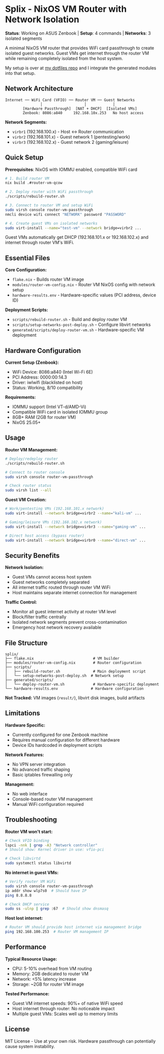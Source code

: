 # Splix - NixOS VM Router with Network Isolation

**Status**: Working on ASUS Zenbook | **Setup**: 4 commands | **Networks**: 3 isolated segments

A minimal NixOS VM router that provides WiFi card passthrough to create isolated guest networks. Guest VMs get internet through the router VM while remaining completely isolated from the host system.

My setup is over at [my dotfiles repo](https://github.com/borttappat/dotfiles) and I integrate the generated modules into that setup. 


## Network Architecture

```
Internet ── WiFi Card (VFIO) ── Router VM ── Guest Networks
                │                   │            │
        [Hardware Passthrough]  [NAT + DHCP]  [Isolated VMs]
        Zenbook: 8086:a840     192.168.10x.253   No host access
```

**Network Segments:**
- `virbr1` (192.168.100.x) - Host ↔ Router communication
- `virbr2` (192.168.101.x) - Guest network 1 (pentesting/work)  
- `virbr3` (192.168.102.x) - Guest network 2 (gaming/leisure)

## Quick Setup

**Prerequisites**: NixOS with IOMMU enabled, compatible WiFi card

```bash
# 1. Build router VM
nix build .#router-vm-qcow

# 2. Deploy router with WiFi passthrough  
./scripts/rebuild-router.sh

# 3. Connect to router VM and setup WiFi
sudo virsh console router-vm-passthrough
nmcli device wifi connect "NETWORK" password "PASSWORD"

# 4. Create guest VMs on isolated networks
sudo virt-install --name="test-vm" --network bridge=virbr2 ...
```

Guest VMs automatically get DHCP (192.168.101.x or 192.168.102.x) and internet through router VM's WiFi.

## Essential Files

**Core Configuration:**
- `flake.nix` - Builds router VM image
- `modules/router-vm-config.nix` - Router VM NixOS config with network setup
- `hardware-results.env` - Hardware-specific values (PCI address, device ID)

**Deployment Scripts:**
- `scripts/rebuild-router.sh` - Build and deploy router VM
- `scripts/setup-networks-post-deploy.sh` - Configure libvirt networks
- `generated/scripts/deploy-router-vm.sh` - Hardware-specific VM deployment

## Hardware Configuration

**Current Setup (Zenbook):**
- WiFi Device: 8086:a840 (Intel Wi-Fi 6E)
- PCI Address: 0000:00:14.3
- Driver: iwlwifi (blacklisted on host)
- Status: Working, 8/10 compatibility

**Requirements:**
- IOMMU support (Intel VT-d/AMD-Vi)
- Compatible WiFi card in isolated IOMMU group
- 8GB+ RAM (2GB for router VM)
- NixOS 25.05+

## Usage

**Router VM Management:**
```bash
# Deploy/redeploy router
./scripts/rebuild-router.sh

# Connect to router console
sudo virsh console router-vm-passthrough

# Check router status
sudo virsh list --all
```

**Guest VM Creation:**
```bash
# Work/pentesting VMs (192.168.101.x network)
sudo virt-install --network bridge=virbr2 --name="kali-vm" ...

# Gaming/leisure VMs (192.168.102.x network)  
sudo virt-install --network bridge=virbr3 --name="gaming-vm" ...

# Direct host access (bypass router)
sudo virt-install --network bridge=virbr0 --name="direct-vm" ...
```

## Security Benefits

**Network Isolation:**
- Guest VMs cannot access host system
- Guest networks completely separated
- All internet traffic routed through router VM WiFi
- Host maintains separate internet connection for management

**Traffic Control:**
- Monitor all guest internet activity at router VM level
- Block/filter traffic centrally
- Isolated network segments prevent cross-contamination
- Emergency host network recovery available

## File Structure

```
splix/
├── flake.nix                           # VM builder
├── modules/router-vm-config.nix        # Router configuration  
├── scripts/
│   ├── rebuild-router.sh               # Main deployment script
│   └── setup-networks-post-deploy.sh  # Network setup
├── generated/scripts/
│   └── deploy-router-vm.sh             # Hardware-specific deployment
└── hardware-results.env               # Hardware configuration
```

**Not Tracked:** VM images (`result/`), libvirt disk images, build artifacts

## Limitations

**Hardware Specific:**
- Currently configured for one Zenbook machine
- Requires manual configuration for different hardware
- Device IDs hardcoded in deployment scripts

**Network Features:**
- No VPN server integration
- No advanced traffic shaping
- Basic iptables firewalling only

**Management:**
- No web interface
- Console-based router VM management
- Manual WiFi configuration required

## Troubleshooting

**Router VM won't start:**
```bash
# Check VFIO binding
lspci -nnk | grep -A3 "Network controller"
# Should show: Kernel driver in use: vfio-pci

# Check libvirtd
sudo systemctl status libvirtd
```

**No internet in guest VMs:**
```bash
# Verify router VM WiFi
sudo virsh console router-vm-passthrough
ip addr show wlp7s0  # Should have IP
ping 8.8.8.8

# Check DHCP service
sudo ss -ulnp | grep :67  # Should show dnsmasq
```

**Host lost internet:**
```bash
# Router VM should provide host internet via management bridge
ping 192.168.100.253  # Router VM management IP
```

## Performance

**Typical Resource Usage:**
- CPU: 5-10% overhead from VM routing
- Memory: 2GB dedicated to router VM
- Network: <5% latency increase  
- Storage: ~2GB for router VM image

**Tested Performance:**
- Guest VM internet speeds: 90%+ of native WiFi speed
- Host internet through router: No noticeable impact
- Multiple guest VMs: Scales well up to memory limits

## License

MIT License - Use at your own risk. Hardware passthrough can potentially cause system instability.
